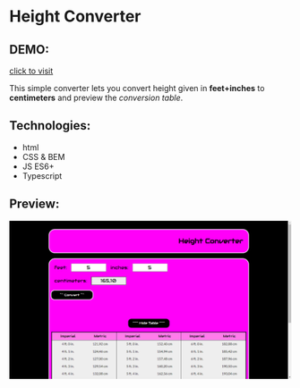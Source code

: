 # Height Converter

## DEMO:
[click to visit](https://radekw86.github.io/Height-Converter/)

This simple converter lets you convert height given in **feet+inches** to **centimeters** and preview the *conversion table*.

## Technologies:
<ul>
<li>html</li>
<li>CSS & BEM</li>
<li>JS ES6+</li>
<li>Typescript</li>
</ul>

## Preview:
![Preview](images/preview.png)
